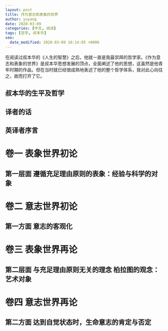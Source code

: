 ```yaml
---
layout: post
title: 作为意志和表象的世界
author: yuyang
date: 2020-03-09
categories: [中文, 阅读]
tags: [哲学, 叔本华]
seo:
  date_modified: 2020-03-09 16:14:05 +0000
---
```

在阅读过叔本华的《人生的智慧》之后，他就一直是我最崇拜的哲学家。《作为意志和表象的世界》是叔本华思想发展的顶点，全面阐述了他的思想，这虽然是他青年时期的作品，但在当时就已经很成熟地表述了他的整个哲学体系，我对此心向往之，故而打开了它。

## 叔本华的生平及哲学

## 译者的话

## 英译者序言

# 卷一 表象世界初论
## 第一层面 遵循充足理由原则的表象：经验与科学的对象

# 卷二 意志世界初论
## 第一方面 意志的客观化

# 卷三 表象世界再论
## 第二层面 与充足理由原则无关的理念 柏拉图的观念：艺术对象

# 卷四 意志世界再论
## 第二方面 达到自觉状态时，生命意志的肯定与否定